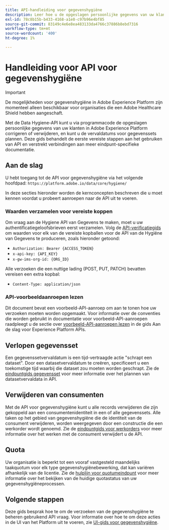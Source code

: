 ```yaml
---
title: API-handleiding voor gegevenshygiëne
description: Leer hoe u de opgeslagen persoonlijke gegevens van uw klanten in Adobe Experience Platform programmatisch kunt corrigeren of verwijderen.
exl-id: 78c8b15b-b433-4168-a1e8-c97b96e4bf85
source-git-commit: 83149c4e6e8ea483133da4766c37886b8ebd7316
workflow-type: tm+mt
source-wordcount: '400'
ht-degree: 1%

---
```


# Handleiding voor API voor gegevenshygiëne

>[!IMPORTANT]
>
>De mogelijkheden voor gegevenshygiëne in Adobe Experience Platform zijn momenteel alleen beschikbaar voor organisaties die een Adobe Healthcare Shield hebben aangeschaft.

Met de Data Hygiene-API kunt u via programmacode de opgeslagen persoonlijke gegevens van uw klanten in Adobe Experience Platform corrigeren of verwijderen, en kunt u de vervaldatums voor gegevenssets plannen. Deze gids behandelt de eerste vereiste stappen aan het gebruiken van API en verstrekt verbindingen aan meer eindpunt-specifieke documentatie.

## Aan de slag

U hebt toegang tot de API voor gegevenshygiëne via het volgende hoofdpad: `https://platform.adobe.io/data/core/hygiene/`

In deze secties hieronder worden de kernconcepten beschreven die u moet kennen voordat u probeert aanroepen naar de API uit te voeren.

### Waarden verzamelen voor vereiste koppen

Om vraag aan de Hygiene API van Gegevens te maken, moet u uw authentificatiegeloofsbrieven eerst verzamelen. Volg de [API-verificatiegids](../../landing/api-authentication.md) om waarden voor elk van de vereiste kopballen voor de API van de Hygiëne van Gegevens te produceren, zoals hieronder getoond:

* `Authorization: Bearer {ACCESS_TOKEN}`
* `x-api-key: {API_KEY}`
* `x-gw-ims-org-id: {ORG_ID}`

Alle verzoeken die een nuttige lading (POST, PUT, PATCH) bevatten vereisen een extra kopbal:

* `Content-Type: application/json`

### API-voorbeeldaanroepen lezen

Dit document bevat een voorbeeld-API-aanroep om aan te tonen hoe uw verzoeken moeten worden opgemaakt. Voor informatie over de conventies die worden gebruikt in documentatie voor voorbeeld-API-aanroepen raadpleegt u de sectie over [voorbeeld-API-aanroepen lezen](../../landing/api-guide.md#sample-api) in de gids Aan de slag voor Experience Platform APIs.

## Verlopen gegevensset

Een gegevenssetvervaldatum is een tijd-vertraagde actie &quot;schrapt een dataset&quot;. Door een datasetvervaldatum te creëren, specificeert u een toekomstige tijd waarbij die dataset zou moeten worden geschrapt. Zie de [eindpuntgids gegevensset](./dataset-expiration.md) voor meer informatie over het plannen van datasetvervaldata in API.

## Verwijderen van consumenten

Met de API voor gegevenshygiëne kunt u alle records verwijderen die zijn gekoppeld aan een consumentenidentiteit in een of alle gegevenssets. Alle taken op het gebied van gegevenshygiëne die de identiteit van de consument verwijderen, worden weergegeven door een constructie die een werkorder wordt genoemd. Zie de [eindpuntgids voor werkorders](./workorder.md) voor meer informatie over het werken met de consument verwijdert u de API.

## Quota

Uw organisatie is beperkt tot een vooraf vastgesteld maandelijks taakquotum voor elk type gegevenshygiënebewerking, dat kan variëren afhankelijk van de licentie. Zie de [hulplijn voor quotumeindpunt](./quota.md) voor meer informatie over het bekijken van de huidige quotastatus van uw gegevenshygiëneprocessen.

## Volgende stappen

Deze gids besprak hoe te om de verzoeken van de gegevenshygiëne te beheren gebruikend API vraag. Voor informatie over hoe te om deze acties in de UI van het Platform uit te voeren, zie [UI-gids voor gegevenshygiëne](../ui/overview.md).
